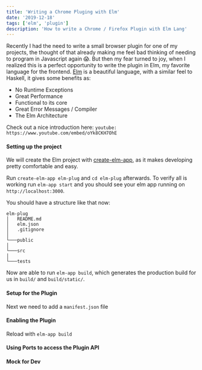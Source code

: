 ```yaml
---
title: 'Writing a Chrome Pluging with Elm'
date: '2019-12-18'
tags: ['elm', 'plugin']
description: 'How to write a Chrome / Firefox Plugin with Elm Lang'
---
```


Recently I had the need to write a small browser plugin for one of my projects, the thought of that already making me feel bad thinking of needing to program in Javascript again 😱.
But then my fear turned to joy, when I realized this is a perfect opportunity to write the plugin in Elm, my favorite language for the frontend.
[Elm](https://elm-lang.org) is a beautiful language, with a similar feel to Haskell, it gives some benefits as:

- No Runtime Exceptions
- Great Performance
- Functional to its core
- Great Error Messages / Compiler
- The Elm Architecture

Check out a nice introduction here:
`youtube: https://www.youtube.com/embed/oYk8CKH7OhE`

#### Setting up the project

We will create the Elm project with [create-elm-app](https://github.com/halfzebra/create-elm-app), as it makes developing pretty comfortable and easy.

Run `create-elm-app elm-plug` and `cd elm-plug` afterwards. To verify all is working run `elm-app start` and you should see your elm app running on `http://localhost:3000`.

You should have a structure like that now:
```
elm-plug
│   README.md
│   elm.json
│   .gitignore
│
└───public
│
└───src
│
└───tests
```

Now are able to run `elm-app build`, which generates the production build for us in `build/` and `build/static/`.


#### Setup for the Plugin

Next we need to add a `manifest.json` file 

#### Enabling the Plugin

Reload with `elm-app build`


#### Using Ports to access the Plugin API

#### Mock for Dev
